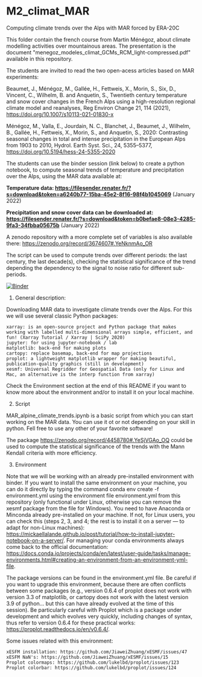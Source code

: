 # M2_climat_MAR
Computing climate trends over the Alps with MAR forced by ERA-20C

This folder contain the french course from Martin Ménégoz, about climate modelling activities over mountainous areas. The presentation is the document "menegoz_modeles_climat_GCMs_RCM_light-compressed.pdf" available in this repository.

The students are invited to read the two open-acess articles based on MAR experiments:

Beaumet, J., Ménégoz, M., Gallée, H., Fettweis, X., Morin, S., Six, D., Vincent, C., Wilhelm, B. and Anquetin, S., Twentieth century temperature and snow cover changes in the French Alps using a high-resolution regional climate model and reanalyses, Reg Environ Change 21, 114 (2021), https://doi.org/10.1007/s10113-021-01830-x

Ménégoz, M., Valla, E., Jourdain, N. C., Blanchet, J., Beaumet, J., Wilhelm, B., Gallée, H., Fettweis, X., Morin, S., and Anquetin, S., 2020: Contrasting seasonal changes in total and intense precipitation in the European Alps from 1903 to 2010, Hydrol. Earth Syst. Sci., 24, 5355–5377, https://doi.org/10.5194/hess-24-5355-2020

The students can use the binder session (link below) to create a python notebook, to compute seasonal trends of temperature and precipitation over the Alps, using the MAR data available at:

**Temperature data: https://filesender.renater.fr/?s=download&token=a6240b77-15ba-45e2-8f16-98f4b1045069** (January 2022)

**Precipitation and snow cover data can be downloaded at: https://filesender.renater.fr/?s=download&token=b0befae8-08e3-4285-9fa3-34fbba05675b** (January 2022)

A zenodo repository with a more complete set of variables is also available there: https://zenodo.org/record/3674607#.YeNknmAo_OR

The script can be used to compute trends over different periods: the last century, the last decade(s), checking the statistical significance of the trend depending the dependency to the signal to noise ratio for different sub-periods.

[![Binder](https://mybinder.org/badge_logo.svg)](https://mybinder.org/v2/gh/mmenegoz/M2_climat_MAR/HEAD)

1. General description:

Downloading MAR data to investigate climate trends over the Alps.
For this we will use several classic Python packages:

    xarray: is an open-source project and Python package that makes working with labelled multi-dimensional arrays simple, efficient, and fun! (Xarray Tutorial / Xarray | SciPy 2020)
    jupyter: for using jupyter-notebook / lab
    matplotlib: back-end for making plots
    cartopy: replace basemap, back-end for map projections
    proplot: a lightweight matplotlib wrapper for making beautiful, publication-quality graphics (still in development)
    xesmf: Universal Regridder for Geospatial Data (only for Linux and Mac, an alternative is the interp function from xarray)

Check the Environment section at the end of this README if you want to know more about the environment and/or to install it on your local machine.

2. Script

MAR_alpine_climate_trends.ipynb is a basic script from which you can start working on the MAR data. You can use it ot or not depending on your skill in python. Fell free to use any other of your favorite software!

The package https://zenodo.org/record/4458780#.YeSjVGAo_OQ could be used to compute the statistical significance of the trends with the Mann Kendall criteria with more efficiency.

3. Environment

Note that we will be working with an already pre-installed environment with binder. If you want to install the same environment on your machine, you can do it directly by typing the command conda env create -f environment.yml using the environment file environment.yml from this repository (only functional under Linux, otherwise you can remove the xesmf package from the file for Windows). You need to have Anaconda or Minconda already pre-installed on your machine. If not, for Linux users, you can check this (steps 2, 3, and 4; the rest is to install it on a server — to adapt for non-Linux machines): https://mickaellalande.github.io/post/tutorial/how-to-install-jupyter-notebook-on-a-server/. For managing your conda environments always come back to the official documentation: https://docs.conda.io/projects/conda/en/latest/user-guide/tasks/manage-environments.html#creating-an-environment-from-an-environment-yml-file.

The package versions can be found in the environment.yml file. Be careful if you want to upgrade this environment, because there are often conflicts between some packages (e.g., version 0.6.4 of proplot does not work with version 3.3 of matplotlib, or cartopy does not work with the latest version 3.9 of python... but this can have already evolved at the time of this session). Be particularly careful with Proplot which is a package under development and which evolves very quickly, including changes of syntax, thus refer to version 0.6.4 for these practical works: https://proplot.readthedocs.io/en/v0.6.4/.

Some issues related with this environment:

    xESFM installation: https://github.com/JiaweiZhuang/xESMF/issues/47
    xESFM NaN's: https://github.com/JiaweiZhuang/xESMF/issues/15
    Proplot colormaps: https://github.com/lukelbd/proplot/issues/123
    Proplot colorbar: https://github.com/lukelbd/proplot/issues/124

